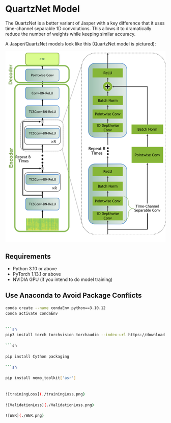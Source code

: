 # **QuartzNet Model**

The QuartzNet is a better variant of Jasper with a key difference that it uses time-channel separable 1D convolutions. This allows it to dramatically reduce the number of weights while keeping similar accuracy.

A Jasper/QuartzNet models look like this (QuartzNet model is pictured):

![QuartzNet Model](./quartez.png)

## **Requirements**

- Python 3.10 or above
- PyTorch 1.13.1 or above
- NVIDIA GPU (if you intend to do model training)

## **Use Anaconda to Avoid Package Conflicts**

```sh
conda create --name condaEnv python==3.10.12
conda activate condaEnv


```sh
pip3 install torch torchvision torchaudio --index-url https://download.pytorch.org/whl/cu121

```sh

pip install Cython packaging

```sh

pip install nemo_toolkit['asr']


![trainingLoss](./trainingLoss.png)

![ValidationLoss](./ValidationLoss.png)

![WER](./WER.png)
